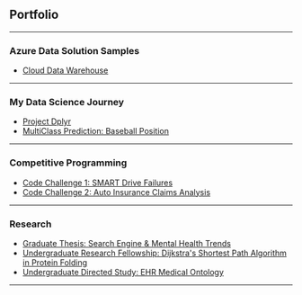 ## Portfolio

---
### Azure Data Solution Samples

- [Cloud Data Warehouse](https://github.com/SQLDataNinja/azure-data-samples/tree/master/cloud-data-warehouse)

---
### My Data Science Journey

- [Project Dplyr](https://github.com/SQLDataNinja/data-science-journey/tree/master/psu-dplyr-project)
- [MultiClass Prediction: Baseball Position](https://github.com/SQLDataNinja/data-science-journey/tree/master/baseball-pos-multi-class-predict)

<!-- [Project 1 Title](/sample_page) -->
<!-- <img src="images/dummy_thumbnail.jpg?raw=true"/> -->

<!-- --- -->
<!-- [Project 2 Title](/pdf/sample_presentation.pdf) -->
<!-- <img src="images/dummy_thumbnail.jpg?raw=true"/> -->

<!-- --- -->
<!-- [Project 3 Title](http://example.com/) -->
<!-- <img src="images/dummy_thumbnail.jpg?raw=true"/> -->

--- 
### Competitive Programming

- [Code Challenge 1: SMART Drive Failures](https://github.com/SQLDataNinja/competitive-programming/tree/master/C1_SMARTDriveFailures)
- [Code Challenge 2: Auto Insurance Claims Analysis](https://github.com/SQLDataNinja/competitive-programming/tree/master/C2_AutoInsurance)

---
### Research

- [Graduate Thesis: Search Engine & Mental Health Trends](http://example.com/)
- [Undergraduate Research Fellowship: Dijkstra's Shortest Path Algorithm in Protein Folding](http://example.com/)
- [Undergraduate Directed Study: EHR Medical Ontology](http://example.com/)


---



<!-- <p style="font-size:11px">Page template forked from <a href="https://github.com/evanca/quick-portfolio">evanca</a></p> -->
<!-- Remove above link if you don't want to attibute -->
